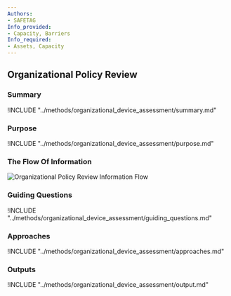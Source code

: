 ```yaml
---
Authors:
- SAFETAG
Info_provided:
- Capacity, Barriers
Info_required:
- Assets, Capacity
---
```


## Organizational Policy Review

### Summary
!INCLUDE "../methods/organizational_device_assessment/summary.md"

### Purpose
!INCLUDE "../methods/organizational_device_assessment/purpose.md"

### The Flow Of Information
![Organizational Policy Review Information Flow](images/info_flows/organizational_policies.svg)

### Guiding Questions
!INCLUDE "../methods/organizational_device_assessment/guiding_questions.md"

### Approaches
!INCLUDE "../methods/organizational_device_assessment/approaches.md"

### Outputs
!INCLUDE "../methods/organizational_device_assessment/output.md"
